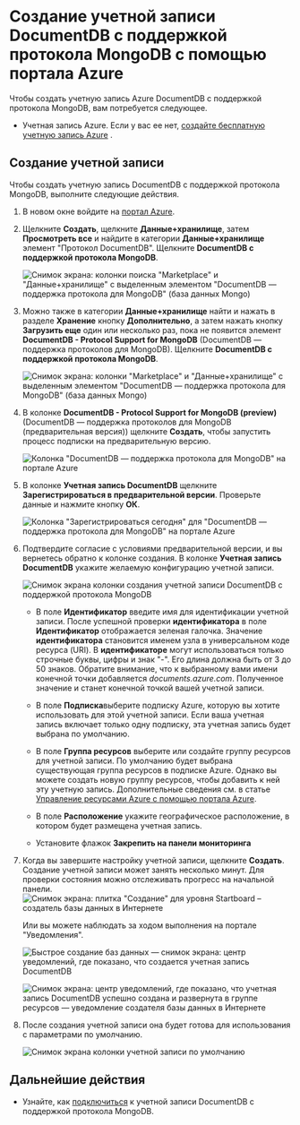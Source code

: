 <properties 
    pageTitle="Создание учетной записи DocumentDB с поддержкой протокола MongoDB | Microsoft Azure" 
    description="Узнайте, как создать учетную запись DocumentDB с поддержкой протокола MongoDB, доступную в предварительной версии." 
    services="documentdb" 
    authors="AndrewHoh" 
    manager="jhubbard" 
    editor="" 
    documentationCenter=""/>

<tags 
    ms.service="documentdb" 
    ms.workload="data-services" 
    ms.tgt_pltfrm="na" 
    ms.devlang="na" 
    ms.topic="article" 
    ms.date="08/23/2016" 
    ms.author="anhoh"/>


# <a name="how-to-create-a-documentdb-account-with-protocol-support-for-mongodb-using-the-azure-portal"></a>Создание учетной записи DocumentDB с поддержкой протокола MongoDB с помощью портала Azure

Чтобы создать учетную запись Azure DocumentDB с поддержкой протокола MongoDB, вам потребуется следующее.

- Учетная запись Azure. Если у вас ее нет, [создайте бесплатную учетную запись Azure](https://azure.microsoft.com/free/) .

## <a name="create-the-account"></a>Создание учетной записи  

Чтобы создать учетную запись DocumentDB с поддержкой протокола MongoDB, выполните следующие действия.

1. В новом окне войдите на [портал Azure](https://portal.azure.com).
2. Щелкните **Создать**, щелкните **Данные+хранилище**, затем **Просмотреть все** и найдите в категории **Данные+хранилище** элемент "Протокол DocumentDB". Щелкните **DocumentDB с поддержкой протокола MongoDB**.

    ![Снимок экрана: колонки поиска "Marketplace" и "Данные+хранилище" с выделенным элементом "DocumentDB — поддержка протокола для MongoDB" (база данных Mongo)](./media/documentdb-create-mongodb-account/marketplacegallery2.png)

3. Можно также в категории **Данные+хранилище** найти и нажать в разделе **Хранение** кнопку **Дополнительно**, а затем нажать кнопку **Загрузить еще** один или несколько раз, пока не появится элемент **DocumentDB - Protocol Support for MongoDB** (DocumentDB — поддержка протоколов для MongoDB). Щелкните **DocumentDB с поддержкой протокола MongoDB**.

    ![Снимок экрана: колонки "Marketplace" и "Данные+хранилище" с выделенным элементом "DocumentDB — поддержка протокола для MongoDB" (база данных Mongo)](./media/documentdb-create-mongodb-account/marketplacegallery1.png)

4. В колонке **DocumentDB - Protocol Support for MongoDB (preview)** (DocumentDB — поддержка протоколов для MongoDB (предварительная версия)) щелкните **Создать**, чтобы запустить процесс подписки на предварительную версию.

    ![Колонка "DocumentDB — поддержка протокола для MongoDB" на портале Azure](./media/documentdb-create-mongodb-account/marketplacegallery3.png)

5. В колонке **Учетная запись DocumentDB** щелкните **Зарегистрироваться в предварительной версии**. Проверьте данные и нажмите кнопку **ОК**.

    ![Колонка "Зарегистрироваться сегодня" для "DocumentDB — поддержка протокола для MongoDB" на портале Azure](./media/documentdb-create-mongodb-account/registerforpreview.png)

6.  Подтвердите согласие с условиями предварительной версии, и вы вернетесь обратно к колонке создания.  В колонке **Учетная запись DocumentDB** укажите желаемую конфигурацию учетной записи.

    ![Снимок экрана колонки создания учетной записи DocumentDB с поддержкой протокола MongoDB](./media/documentdb-create-mongodb-account/create-documentdb-mongodb-account.png)


    - В поле **Идентификатор** введите имя для идентификации учетной записи.  После успешной проверки **идентификатора** в поле **Идентификатор** отображается зеленая галочка. Значение **идентификатора** становится именем узла в универсальном коде ресурса (URI). В **идентификаторе** могут использоваться только строчные буквы, цифры и знак "-". Его длина должна быть от 3 до 50 знаков. Обратите внимание, что к выбранному вами имени конечной точки добавляется *documents.azure.com*. Полученное значение и станет конечной точкой вашей учетной записи.

    - В поле **Подписка**выберите подписку Azure, которую вы хотите использовать для этой учетной записи. Если ваша учетная запись включает только одну подписку, эта учетная запись будет выбрана по умолчанию.

    - В поле **Группа ресурсов** выберите или создайте группу ресурсов для учетной записи.  По умолчанию будет выбрана существующая группа ресурсов в подписке Azure.  Однако вы можете создать новую группу ресурсов, чтобы добавить к ней эту учетную запись. Дополнительные сведения см. в статье [Управление ресурсами Azure с помощью портала Azure](resource-group-portal.md).

    - В поле **Расположение** укажите географическое расположение, в котором будет размещена учетная запись.
   
    - Установите флажок **Закрепить на панели мониторинга** 

7.  Когда вы завершите настройку учетной записи, щелкните **Создать**.  Создание учетной записи может занять несколько минут.  Для проверки состояния можно отслеживать прогресс на начальной панели.  
    ![Снимок экрана: плитка "Создание" для уровня Startboard – создатель базы данных в Интернете](./media/documentdb-create-mongodb-account/create-nosql-db-databases-json-tutorial-3.png)  

    Или вы можете наблюдать за ходом выполнения на портале "Уведомления".  

    ![Быстрое создание баз данных — снимок экрана: центр уведомлений, где показано, что создается учетная запись DocumentDB](./media/documentdb-create-mongodb-account/create-nosql-db-databases-json-tutorial-4.png)  

    ![Снимок экрана: центр уведомлений, где показано, что учетная запись DocumentDB успешно создана и развернута в группе ресурсов — уведомление создателя базы данных в Интернете](./media/documentdb-create-mongodb-account/create-nosql-db-databases-json-tutorial-5.png)

8.  После создания учетной записи она будет готова для использования с параметрами по умолчанию. 

    ![Снимок экрана колонки учетной записи по умолчанию](./media/documentdb-create-mongodb-account/defaultaccountblades.png)
    

## <a name="next-steps"></a>Дальнейшие действия


- Узнайте, как [подключиться](documentdb-connect-mongodb-account.md) к учетной записи DocumentDB с поддержкой протокола MongoDB.

 



<!--HONumber=Oct16_HO2-->


